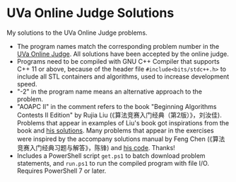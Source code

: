 # UVa Online Judge Solutions

My solutions to the UVa Online Judge problems.

- The program names match the corresponding problem number in the [UVa Online Judge](https://onlinejudge.org). All solutions have been accepted by the online judge.
- Programs need to be compiled with GNU C++ Compiler that supports C++ 11 or above, because of the header file `#include<bits/stdc++.h>` to include all STL containers and algorithms,
used to increase development speed.
- "-2" in the program name means an alternative approach to the problem.
- "AOAPC II" in the comment refers to the book "Beginning Algorithms Contests II Edition" by Rujia Liu (《算法竞赛入门经典（第2版）》，刘汝佳).
Problems that appear in examples of Liu's book got inspirations from the book and [his solutions](https://github.com/aoapc-book/aoapc-bac2nd).
Many problems that appear in the exercises were inspired by the accompany solutions manual by Feng Chen (《算法竞赛入门经典习题与解答》，陈锋)
and [his code](https://github.com/sukhoeing/aoapc-bac2nd-keys). Thanks!
- Includes a PowerShell script `get.ps1` to batch download problem statements, and `run.ps1` to run the compiled program with file I/O. Requires PowerShell 7 or later.
